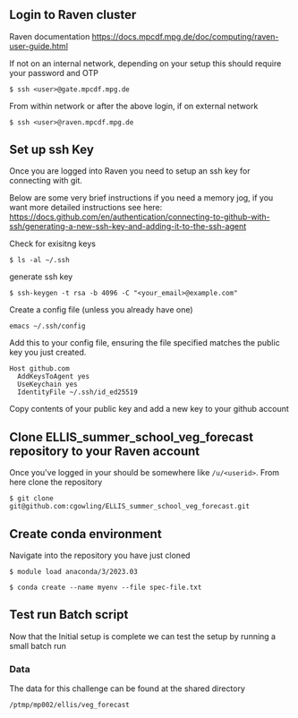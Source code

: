 # 

## Login to Raven cluster 
Raven documentation 
https://docs.mpcdf.mpg.de/doc/computing/raven-user-guide.html

If not on an internal network, depending on your setup this should require your password and OTP 
```
$ ssh <user>@gate.mpcdf.mpg.de
```

From within network or after the above login, if on external network 
```
$ ssh <user>@raven.mpcdf.mpg.de
```

## Set up ssh Key 
Once you are logged into Raven you need to setup an ssh key for connecting with git.

Below are some very brief instructions if you need a memory jog, if you want more detailed instructions see here: https://docs.github.com/en/authentication/connecting-to-github-with-ssh/generating-a-new-ssh-key-and-adding-it-to-the-ssh-agent

Check for exisitng keys 
``` shell
$ ls -al ~/.ssh
```

generate ssh key 
```shell
$ ssh-keygen -t rsa -b 4096 -C "<your_email>@example.com"
```

Create a config file  (unless you already have one)

```shell
emacs ~/.ssh/config
```

Add this to your config file, ensuring the file specified matches the public key you just created. 
```text
Host github.com
  AddKeysToAgent yes
  UseKeychain yes
  IdentityFile ~/.ssh/id_ed25519
```

Copy contents of your public key and add a new key to  your github account

## Clone ELLIS_summer_school_veg_forecast repository to your Raven account
Once you've logged in your should be somewhere like `/u/<userid>`. From here clone the repository 
```
$ git clone git@github.com:cgowling/ELLIS_summer_school_veg_forecast.git
```



## Create conda environment 
Navigate into the repository you have just cloned 

```
$ module load anaconda/3/2023.03
```

```
$ conda create --name myenv --file spec-file.txt
```

## Test run Batch script 

Now that  the Initial setup is complete we can test the setup by running a small batch run 



### Data 


The data for this challenge can be found at the shared directory 

```
/ptmp/mp002/ellis/veg_forecast
```
